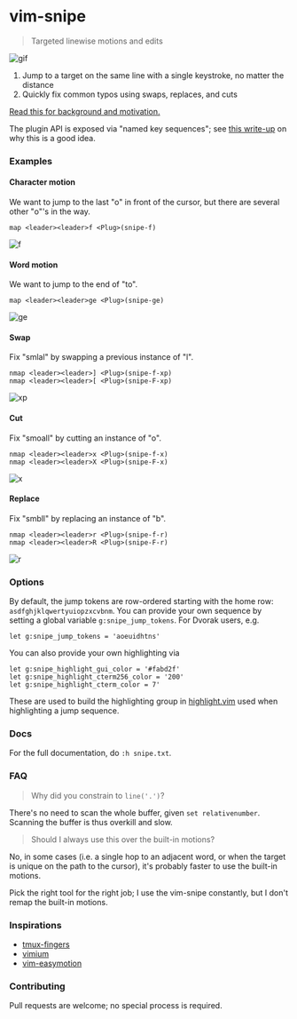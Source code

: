 # vim-snipe

> Targeted linewise motions and edits

![gif](https://media.giphy.com/media/UXzQDxF7TB1fO/giphy.gif)

1. Jump to a target on the same line with a single keystroke, no matter the distance
2. Quickly fix common typos using swaps, replaces, and cuts

[Read this for background and motivation.](https://blog.yangmillstheory.com/posts/vim-snipe)

The plugin API is exposed via "named key sequences"; see [this write-up](http://whileimautomaton.net/2008/09/27022735) on why this is a good idea.

### Examples

#### Character motion

We want to jump to the last "o" in front of the cursor, but there are several other "o"'s in the way.

```vim
map <leader><leader>f <Plug>(snipe-f)
```

![f](https://user-images.githubusercontent.com/2729079/33584714-80346e28-d915-11e7-875d-fa01d60389a7.gif)

#### Word motion

We want to jump to the end of "to".

```vim
map <leader><leader>ge <Plug>(snipe-ge)
```

![ge](https://user-images.githubusercontent.com/2729079/33569952-2e13b444-d8e0-11e7-950b-ad49c8b55eac.gif)

#### Swap

Fix "smlal" by swapping a previous instance of "l".

```vim
nmap <leader><leader>] <Plug>(snipe-f-xp)
nmap <leader><leader>[ <Plug>(snipe-F-xp)
```

![xp](https://user-images.githubusercontent.com/2729079/33570040-6f51f8c6-d8e0-11e7-935b-627ce9197bef.gif)

#### Cut

Fix "smoall" by cutting an instance of "o".

```vim
nmap <leader><leader>x <Plug>(snipe-f-x)
nmap <leader><leader>X <Plug>(snipe-F-x)
```

![x](https://user-images.githubusercontent.com/2729079/33570110-a36d2e1e-d8e0-11e7-9dc4-4f70f13be3d6.gif)

#### Replace

Fix "smbll" by replacing an instance of "b".

```vim
nmap <leader><leader>r <Plug>(snipe-f-r)
nmap <leader><leader>R <Plug>(snipe-F-r)
```

![r](https://user-images.githubusercontent.com/2729079/33586877-69c799a2-d920-11e7-8286-55470dbbdb3c.gif)

### Options

By default, the jump tokens are row-ordered starting with the home row: `asdfghjklqwertyuiopzxcvbnm`. You can provide your own sequence by setting a global variable `g:snipe_jump_tokens`. For Dvorak users, e.g.

```vim
let g:snipe_jump_tokens = 'aoeuidhtns'
```

You can also provide your own highlighting via

```vim
let g:snipe_highlight_gui_color = '#fabd2f'
let g:snipe_highlight_cterm256_color = '200'
let g:snipe_highlight_cterm_color = 7'
```

These are used to build the highlighting group in [highlight.vim](https://github.com/yangmillstheory/vim-snipe/blob/master/autoload/snipe/highlight.vim) used when highlighting a jump sequence.

### Docs

For the full documentation, do `:h snipe.txt`.

### FAQ

> Why did you constrain to `line('.')`?

There's no need to scan the whole buffer, given `set relativenumber`. Scanning the buffer is thus overkill and slow.

> Should I always use this over the built-in motions?

No, in some cases (i.e. a single hop to an adjacent word, or when the target is unique on the path to the cursor), it's probably faster to use the built-in motions.

Pick the right tool for the right job; I use the vim-snipe constantly, but I don't remap the built-in motions.

### Inspirations

* [tmux-fingers](https://github.com/Morantron/tmux-fingers)
* [vimium](https://github.com/philc/vimium)
* [vim-easymotion](https://github.com/easymotion/vim-easymotion/)

### Contributing

Pull requests are welcome; no special process is required.
